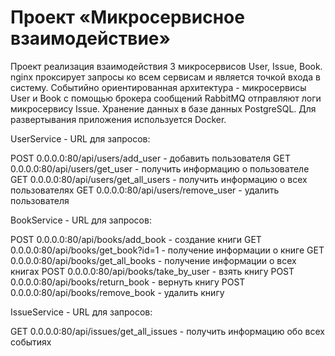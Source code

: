 # Проект «Микросервисное взаимодействие»


Проект реализация взаимодействия 3 микросервисов User, Issue, Book.
nginx проксирует запросы ко всем сервисам и является точкой входа в систему.
Событийно ориентированная архитектура - микросервисы User и Book с помощью брокера сообщений RabbitMQ отправляют логи микросервису Issue. 
Хранение данных в базе данных PostgreSQL.
Для развертывания приложения используется Docker.  

UserService - URL для запросов:

POST 0.0.0.0:80/api/users/add_user   - добавить пользователя
GET 0.0.0.0:80/api/users/get_user    - получить информацию о пользователе
GET 0.0.0.0:80/api/users/get_all_users - получить информацию о всех пользователях
GET 0.0.0.0:80/api/users/remove_user   - удалить пользователя

BookService - URL для запросов:

POST 0.0.0.0:80/api/books/add_book       -  создание книги
GET 0.0.0.0:80/api/books/get_book?id=1   -  получение информации о книге
GET 0.0.0.0:80/api/books/get_all_books   -  получение информации о всех книгах
POST 0.0.0.0:80/api/books/take_by_user   - взять книгу
POST 0.0.0.0:80/api/books/return_book    - вернуть книгу
POST 0.0.0.0:80/api/books/remove_book    - удалить книгу

IssueService - URL для запросов:

GET 0.0.0.0:80/api/issues/get_all_issues - получить информацию обо всех событиях
